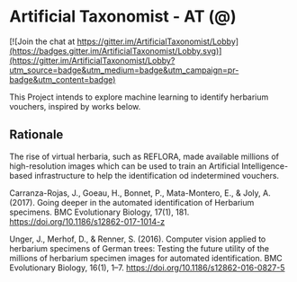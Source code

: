 # Artificial Taxonomist - AT (@)

[![Join the chat at https://gitter.im/ArtificialTaxonomist/Lobby](https://badges.gitter.im/ArtificialTaxonomist/Lobby.svg)](https://gitter.im/ArtificialTaxonomist/Lobby?utm_source=badge&utm_medium=badge&utm_campaign=pr-badge&utm_content=badge)

This Project intends to explore machine learning to identify herbarium vouchers, inspired by works below.

## Rationale

The rise of virtual herbaria, such as REFLORA, made available millions of high-resolution images which can be used to train an Artificial Intelligence-based infrastructure to help the identification od indetermined vouchers.


Carranza-Rojas, J., Goeau, H., Bonnet, P., Mata-Montero, E., & Joly, A. (2017). Going deeper in the automated identification of Herbarium specimens. BMC Evolutionary Biology, 17(1), 181. https://doi.org/10.1186/s12862-017-1014-z

Unger, J., Merhof, D., & Renner, S. (2016). Computer vision applied to herbarium specimens of German trees: Testing the future utility of the millions of herbarium specimen images for automated identification. BMC Evolutionary Biology, 16(1), 1–7. https://doi.org/10.1186/s12862-016-0827-5
